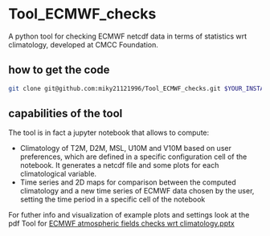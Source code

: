 # Tool_ECMWF_checks
A python tool for checking ECMWF netcdf data in terms of statistics wrt climatology, developed at CMCC Foundation.

## how to get the code
```bash
git clone git@github.com:miky21121996/Tool_ECMWF_checks.git $YOUR_INSTALL_DIR
```

## capabilities of the tool

The tool is in fact a jupyter notebook that allows to compute:
- Climatology of T2M, D2M, MSL, U10M and V10M based on user preferences, which are defined in a specific configuration cell of the notebook. It generates a netcdf file and some plots for each climatological variable.
- Time series and 2D maps for comparison between the computed climatology and a new time series of ECMWF data chosen by the user, setting the time period in a specific cell of the notebook

For futher info and visualization of example plots and settings look at the pdf Tool for [ECMWF atmospheric fields checks wrt climatology.pptx](https://github.com/miky21121996/Tool_ECMWF_checks/blob/master/Tool%20for%20ECMWF%20atmospheric%20fields%20checks%20wrt%20climatology.pptx)
